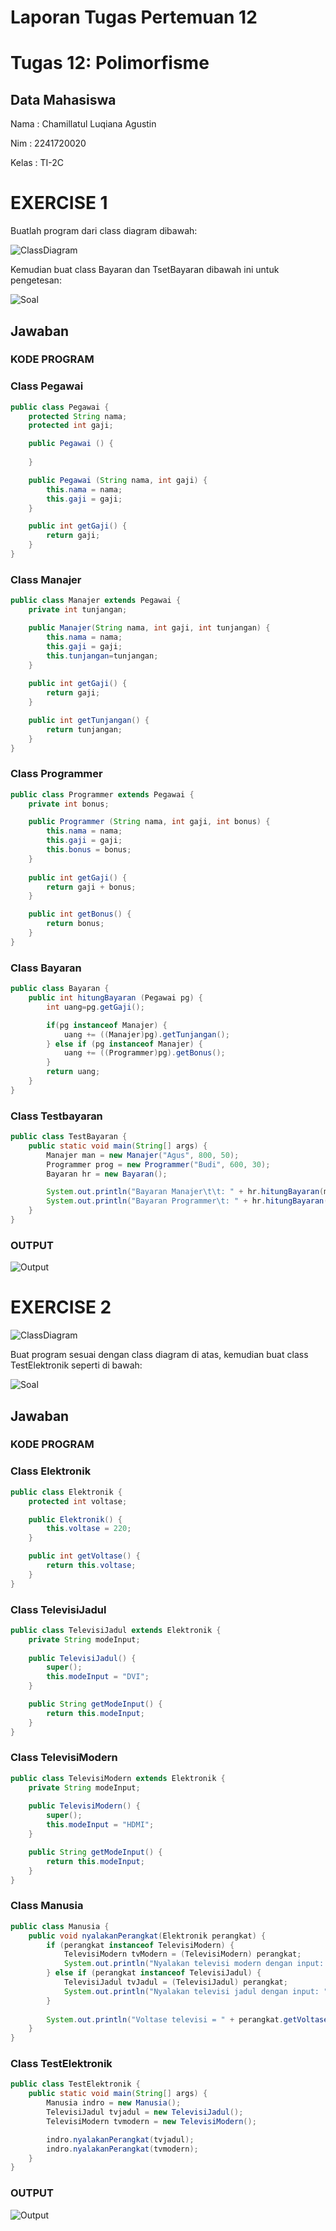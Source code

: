# Laporan Tugas Pertemuan 12

# Tugas 12: Polimorfisme

## Data Mahasiswa
Nama    : Chamillatul Luqiana Agustin

Nim     : 2241720020

Kelas   : TI-2C

# EXERCISE 1
Buatlah program dari class diagram dibawah:

![ClassDiagram](img/Class%20Diagram_Exercise%201.PNG)

Kemudian buat class Bayaran dan TsetBayaran dibawah ini untuk pengetesan:

![Soal](img/Soal%20Exercise%201.PNG)

## Jawaban
### KODE PROGRAM
### Class Pegawai
```java
public class Pegawai {
    protected String nama;
    protected int gaji;

    public Pegawai () {
        
    }

    public Pegawai (String nama, int gaji) {
        this.nama = nama;
        this.gaji = gaji;
    }

    public int getGaji() {
        return gaji;
    }
}
```

### Class Manajer
```java
public class Manajer extends Pegawai {
    private int tunjangan;

    public Manajer(String nama, int gaji, int tunjangan) {
        this.nama = nama;
        this.gaji = gaji;
        this.tunjangan=tunjangan;
    }
    
    public int getGaji() {
        return gaji;
    }

    public int getTunjangan() {
        return tunjangan;
    }
}
```

### Class Programmer
```java
public class Programmer extends Pegawai {
    private int bonus;

    public Programmer (String nama, int gaji, int bonus) {
        this.nama = nama;
        this.gaji = gaji;
        this.bonus = bonus;
    }
    
    public int getGaji() {
        return gaji + bonus;
    }

    public int getBonus() {
        return bonus;
    }
}
```

### Class Bayaran
```java
public class Bayaran {
    public int hitungBayaran (Pegawai pg) {
        int uang=pg.getGaji();

        if(pg instanceof Manajer) {
            uang += ((Manajer)pg).getTunjangan();
        } else if (pg instanceof Manajer) {
            uang += ((Programmer)pg).getBonus();
        }
        return uang;
    }
}
```

### Class Testbayaran
```java
public class TestBayaran {
    public static void main(String[] args) {
        Manajer man = new Manajer("Agus", 800, 50);
        Programmer prog = new Programmer("Budi", 600, 30);
        Bayaran hr = new Bayaran();

        System.out.println("Bayaran Manajer\t\t: " + hr.hitungBayaran(man));
        System.out.println("Bayaran Programmer\t: " + hr.hitungBayaran(prog));
    }
}
```

### OUTPUT
![Output](img/Output%20Exercise%201.PNG)

# EXERCISE 2
![ClassDiagram](img/Class%20Diagram_Exercise%202.PNG)

Buat program sesuai dengan class diagram di atas, kemudian buat class TestElektronik seperti di bawah:

![Soal](img/Soal%20Exercise%202.PNG)

## Jawaban
### KODE PROGRAM
### Class Elektronik
```java
public class Elektronik {
    protected int voltase;

    public Elektronik() {
        this.voltase = 220;
    }

    public int getVoltase() {
        return this.voltase;
    }
}
```

### Class TelevisiJadul
```java
public class TelevisiJadul extends Elektronik {
    private String modeInput;
    
    public TelevisiJadul() {
        super();
        this.modeInput = "DVI";
    }

    public String getModeInput() {
        return this.modeInput;
    }
}
```

### Class TelevisiModern
```java
public class TelevisiModern extends Elektronik {
    private String modeInput;
    
    public TelevisiModern() {
        super();
        this.modeInput = "HDMI";
    }

    public String getModeInput() {
        return this.modeInput;
    }
}
```

### Class Manusia
```java
public class Manusia {
    public void nyalakanPerangkat(Elektronik perangkat) {
        if (perangkat instanceof TelevisiModern) {
            TelevisiModern tvModern = (TelevisiModern) perangkat;
            System.out.println("Nyalakan televisi modern dengan input: " + tvModern.getModeInput());
        } else if (perangkat instanceof TelevisiJadul) {
            TelevisiJadul tvJadul = (TelevisiJadul) perangkat;
            System.out.println("Nyalakan televisi jadul dengan input: " + tvJadul.getModeInput());
        }
        
        System.out.println("Voltase televisi = " + perangkat.getVoltase());
    }
}
```

### Class TestElektronik
```java
public class TestElektronik {
    public static void main(String[] args) {
        Manusia indro = new Manusia();
        TelevisiJadul tvjadul = new TelevisiJadul();
        TelevisiModern tvmodern = new TelevisiModern();

        indro.nyalakanPerangkat(tvjadul);
        indro.nyalakanPerangkat(tvmodern);
    }    
}
```

### OUTPUT
![Output](img/Output%20Exercise%202.PNG)